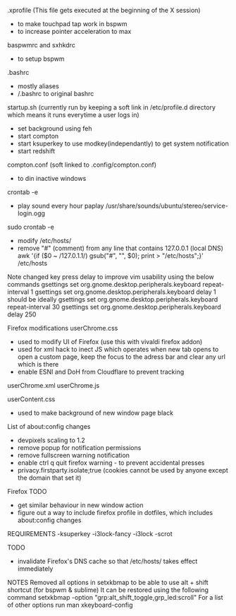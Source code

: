 .xprofile
(This file gets executed at the beginning of the X session)
- to make touchpad tap work in bspwm
- to increase pointer acceleration to max

baspwmrc and sxhkdrc
- to setup bspwm 

.bashrc
- mostly aliases
- <location>/.bashrc to original bashrc

startup.sh (currently run by keeping a soft link in /etc/profile.d directory which means it runs everytime a user logs in)
- set background using feh 
- start compton
- start ksuperkey to use modkey(independantly) to get system notification
- start redshift

compton.conf (soft linked to .config/compton.conf)
- to din inactive windows

crontab -e
- play sound every hour
  paplay /usr/share/sounds/ubuntu/stereo/service-login.ogg


sudo crontab -e
- modify /etc/hosts/
- remove "#" (comment) from any line that contains 127.0.0.1 (local DNS)
  awk '{if ($0 ~ /127.0.1.1/) gsub("#", "", $0); print > "/etc/hosts";}' /etc/hosts

Note
changed key press delay to improve vim usability using the below commands
gsettings set org.gnome.desktop.peripherals.keyboard repeat-interval 1
gsettings set org.gnome.desktop.peripherals.keyboard delay 1
should be ideally
gsettings set org.gnome.desktop.peripherals.keyboard repeat-interval 30
gsettings set org.gnome.desktop.peripherals.keyboard delay 250


Firefox modifications
userChrome.css
- used to modify UI of Firefox (use this with vivaldi firefox addon)
- used for xml hack to inect JS which operates when new tab opens to open a custom page, keep the focus to the adress bar and clear any url which is there
- enable ESNI and DoH from Cloudflare to prevent tracking

userChrome.xml
userChrome.js

userContent.css
- used to make background of new window page black

List of about:config changes
- devpixels scaling to 1.2
- remove popup for notification permissions
- remove fullscreen warning notification
- enable ctrl q quit firefox warning - to prevent accidental presses
- privacy.firstparty.isolate;true (cookies cannot be used by anyone except the domain that set it)

Firefox TODO
- get similar behaviour in new window action
- figure out a way to include firefox profile in dotfiles, which includes about:config changes

REQUIREMENTS
-ksuperkey
-i3lock-fancy
	-i3lock
	-scrot

TODO
- invalidate Firefox's DNS cache so that /etc/hosts/ takes effect immediately





NOTES
Removed all options in setxkbmap to be able to use alt + shift shortcut (for bspwm & sublime)
It can be restored using the following command
setxkbmap -option "grp:alt_shift_toggle,grp_led:scroll"
For a list of other options run man xkeyboard-config
